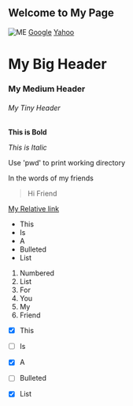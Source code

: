 ## Welcome to My Page

![ME](https://edit.co.uk/uploads/2016/12/Image-1-Alternatives-to-stock-photography-Thinkstock.jpg)
[Google](https://www.google.com/)
[Yahoo](https://www.yahoo.com/)

# My Big Header
### My Medium Header
###### My Tiny Header

**This is Bold**

_This is Italic_

Use 'pwd' to print working directory

In the words of my friends

> Hi Friend

[My Relative link](/Hi_Guys.md)

- This
- Is 
- A
- Bulleted
- List

1. Numbered
2. List
3. For
4. You
5. My
6. Friend

- [x] This 
- [ ] Is 
- [x] A
- [ ] Bulleted
- [x] List


